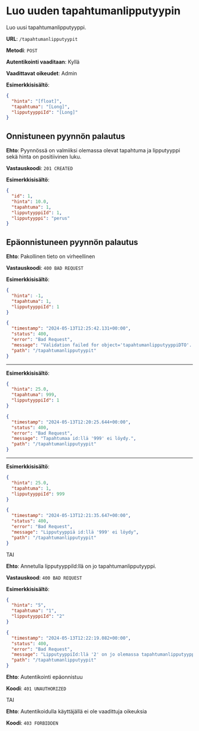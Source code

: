 # Luo uuden tapahtumanlipputyypin

Luo uusi tapahtumanlipputyyppi.

**URL**: `/tapahtumanlipputyypit`

**Metodi**: `POST`

**Autentikointi vaaditaan**: Kyllä

**Vaadittavat oikeudet**: Admin

**Esimerkkisisältö**:

```json
{
  "hinta": "[float]",
  "tapahtuma": "[Long]",
  "lipputyyppiId": "[Long]"
}
```

## Onnistuneen pyynnön palautus

**Ehto**: Pyynnössä on valmiiksi olemassa olevat tapahtuma ja lipputyyppi sekä hinta on positiivinen luku.

**Vastauskoodi**: `201 CREATED`

**Esimerkkisisältö**:

```json
{
  "id": 1,
  "hinta": 10.0,
  "tapahtuma": 1,
  "lipputyyppiId": 1,
  "lipputyyppi": "perus"
}
```

## Epäonnistuneen pyynnön palautus

**Ehto**: Pakollinen tieto on virheellinen

**Vastauskoodi**: `400 BAD REQUEST`

**Esimerkkisisältö**:

```json
{
  "hinta": -1,
  "tapahtuma": 1,
  "lipputyyppiId": 1
}
```

```json
{
  "timestamp": "2024-05-13T12:25:42.131+00:00",
  "status": 400,
  "error": "Bad Request",
  "message": "Validation failed for object='tapahtumanlipputyyppiDTO'. Error count: 1",
  "path": "/tapahtumanlipputyypit"
}
```

---

**Esimerkkisisältö**:

```json
{
  "hinta": 25.0,
  "tapahtuma": 999,
  "lipputyyppiId": 1
}
```

```json
{
  "timestamp": "2024-05-13T12:20:25.644+00:00",
  "status": 400,
  "error": "Bad Request",
  "message": "Tapahtumaa id:llä '999' ei löydy.",
  "path": "/tapahtumanlipputyypit"
}
```

---

**Esimerkkisisältö**:

```json
{
  "hinta": 25.0,
  "tapahtuma": 1,
  "lipputyyppiId": 999
}
```

```json
{
  "timestamp": "2024-05-13T12:21:35.647+00:00",
  "status": 400,
  "error": "Bad Request",
  "message": "Lipputyyppiä id:llä '999' ei löydy",
  "path": "/tapahtumanlipputyypit"
}
```

TAI

**Ehto**: Annetulla lipputyyppiId:llä on jo tapahtumanlipputyyppi.

**Vastauskood**: `400 BAD REQUEST`

**Esimerkkisisältö**:

```json
{
  "hinta": "5",
  "tapahtuma": "1",
  "lipputyyppiId": "2"
}
```

```json
{
  "timestamp": "2024-05-13T12:22:19.082+00:00",
  "status": 400,
  "error": "Bad Request",
  "message": "LipputyyppiId:llä '2' on jo olemassa tapahtumanlipputyyppi",
  "path": "/tapahtumanlipputyypit"
}
```

**Ehto**: Autentikointi epäonnistuu

**Koodi**: `401 UNAUTHORIZED`

TAI

**Ehto**: Autentikoidulla käyttäjällä ei ole vaadittuja oikeuksia

**Koodi**: `403 FORBIDDEN`
